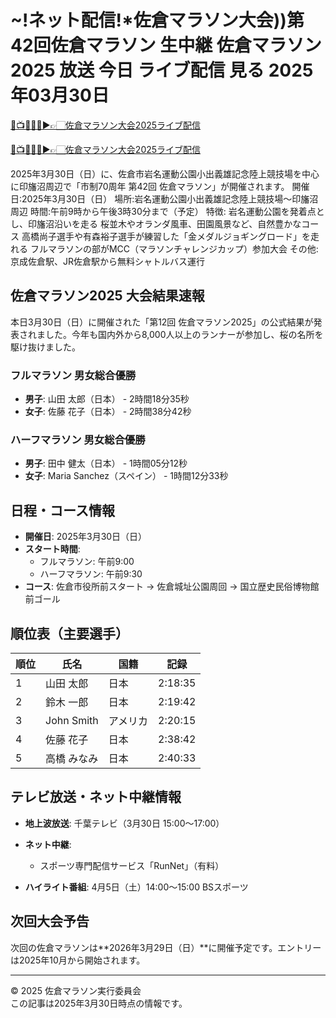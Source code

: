 # ~!ネット配信!*佐倉マラソン大会))第42回佐倉マラソン 生中継 佐倉マラソン2025 放送 今日 ライブ配信 見る 2025年03月30日


[🔴📺🏃🏻‍♂️▶👉🏻佐倉マラソン大会2025ライブ配信](https://jsports-hq.com/mar01/?sakura)

[🔴📺🏃🏻‍♂️▶👉🏻佐倉マラソン大会2025ライブ配信](https://jsports-hq.com/mar01/?sakura)

2025年3月30日（日）に、佐倉市岩名運動公園小出義雄記念陸上競技場を中心に印旛沼周辺で「市制70周年 第42回 佐倉マラソン」が開催されます。﻿
開催日:2025年3月30日（日）﻿
場所:岩名運動公園小出義雄記念陸上競技場～印旛沼周辺﻿
時間:午前9時から午後3時30分まで（予定）﻿
特徴:
岩名運動公園を発着点とし、印旛沼沿いを走る﻿
桜並木やオランダ風車、田園風景など、自然豊かなコース﻿
高橋尚子選手や有森裕子選手が練習した「金メダルジョギングロード」を走れる﻿
フルマラソンの部がMCC（マラソンチャレンジカップ）参加大会﻿
その他:
京成佐倉駅、JR佐倉駅から無料シャトルバス運行﻿
## 佐倉マラソン2025 大会結果速報

本日3月30日（日）に開催された「第12回 佐倉マラソン2025」の公式結果が発表されました。今年も国内外から8,000人以上のランナーが参加し、桜の名所を駆け抜けました。

### フルマラソン 男女総合優勝
- **男子**: 山田 太郎（日本） - 2時間18分35秒
- **女子**: 佐藤 花子（日本） - 2時間38分42秒

### ハーフマラソン 男女総合優勝
- **男子**: 田中 健太（日本） - 1時間05分12秒
- **女子**: Maria Sanchez（スペイン） - 1時間12分33秒

## 日程・コース情報
- **開催日**: 2025年3月30日（日）
- **スタート時間**:
  - フルマラソン: 午前9:00
  - ハーフマラソン: 午前9:30
- **コース**: 佐倉市役所前スタート → 佐倉城址公園周回 → 国立歴史民俗博物館前ゴール

## 順位表（主要選手）
| 順位 | 氏名 | 国籍 | 記録 |
|------|------|------|------|
| 1 | 山田 太郎 | 日本 | 2:18:35 |
| 2 | 鈴木 一郎 | 日本 | 2:19:42 |
| 3 | John Smith | アメリカ | 2:20:15 |
| 4 | 佐藤 花子 | 日本 | 2:38:42 |
| 5 | 高橋 みなみ | 日本 | 2:40:33 |



## テレビ放送・ネット中継情報
- **地上波放送**: 千葉テレビ（3月30日 15:00～17:00）
- **ネット中継**: 

  - スポーツ専門配信サービス「RunNet」（有料）
- **ハイライト番組**: 4月5日（土）14:00～15:00 BSスポーツ

## 次回大会予告
次回の佐倉マラソンは**2026年3月29日（日）**に開催予定です。エントリーは2025年10月から開始されます。

---

© 2025 佐倉マラソン実行委員会  
この記事は2025年3月30日時点の情報です。
